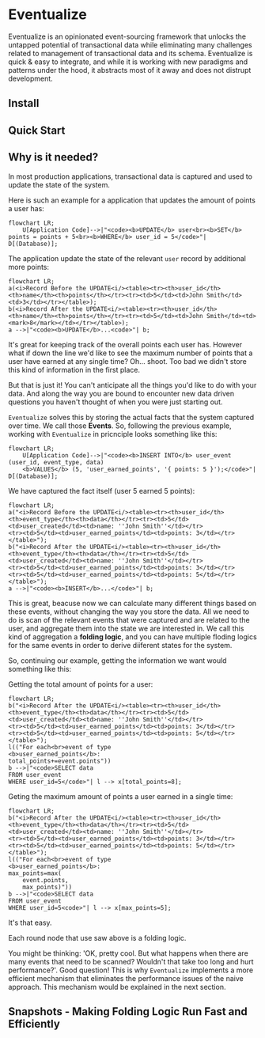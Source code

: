 # Eventualize

Eventualize is an opinionated event-sourcing framework that unlocks the untapped potential of transactional data while eliminating many challenges related to management of transactional data and its schema.
Eventualize is quick & easy to integrate, and while it is working with new paradigms and patterns under the hood, it abstracts most of it away and does not distrupt development.

## Install

## Quick Start

## Why is it needed?

In most production applications, transactional data is captured and used to update the state of the system.

Here is such an example for a application that updates the amount of points a user has:

```mermaid
flowchart LR;
    U[Application Code]-->|"<code><b>UPDATE</b> user<br><b>SET</b> points = points + 5<br><b>WHERE</b> user_id = 5</code>"| D[(Database)];
```

The application update the state of the relevant `user` record by additional more points:

```mermaid
flowchart LR;
a(<i>Record Before the UPDATE<i/><table><tr><th>user_id</th><th>name</th><th>points</th></tr><tr><td>5</td><td>John Smith</td><td>3</td></tr></table>);
b(<i>Record After the UPDATE<i/><table><tr><th>user_id</th><th>name</th><th>points</th></tr><tr><td>5</td><td>John Smith</td><td><mark>8</mark></td></tr></table>);
a -->|"<code><b>UPDATE</b>...<code>"| b;
```

It's great for keeping track of the overall points each user has.
However what if down the line we'd like to see the maximum number of points that a user have earned at any single time?
Oh... shoot. Too bad we didn't store this kind of information in the first place.

But that is just it!
You can't anticipate all the things you'd like to do with your data.
And along the way you are bound to encounter new data driven questions you haven't thought of when you were just starting out.

`Eventualize` solves this by storing the actual facts that the system captured over time. We call those **Events**. So, following the previous example, working with `Eventualize` in pricnciple looks something like this:

```mermaid
flowchart LR;
    U[Application Code]-->|"<code><b>INSERT INTO</b> user_event (user_id, event_type, data)
    <b>VALUES</b> (5, 'user_earned_points', '{ points: 5 }');</code>"| D[(Database)];
```

We have captured the fact itself (user 5 earned 5 points):

```mermaid
flowchart LR;
a("<i>Record Before the UPDATE<i/><table><tr><th>user_id</th><th>event_type</th><th>data</th></tr><tr><td>5</td><td>user_created</td><td>name: ''John Smith''</td></tr>
<tr><td>5</td><td>user_earned_points</td><td>points: 3</td></tr></table>");
b("<i>Record After the UPDATE<i/><table><tr><th>user_id</th><th>event_type</th><th>data</th></tr><tr><td>5</td><td>user_created</td><td>name: ''John Smith''</td></tr>
<tr><td>5</td><td>user_earned_points</td><td>points: 3</td></tr>
<tr><td>5</td><td>user_earned_points</td><td>points: 5</td></tr></table>");
a -->|"<code><b>INSERT</b>...</code>"| b;
```

This is great, beacuse now we can calculate many different things based on these events, without changing the way you store the data.
All we need to do is scan of the relevant events that were captured and are related to the user, and aggregate them into the state we are interested in. We call this kind of aggregation a **folding logic**, and you can have multiple floding logics for the same events in order to derive diiferent states for the system.

So, continuing our example, getting the information we want would something like this:

Getting the total amount of points for a user:

```mermaid
flowchart LR;
b("<i>Record After the UPDATE<i/><table><tr><th>user_id</th><th>event_type</th><th>data</th></tr><tr><td>5</td><td>user_created</td><td>name: ''John Smith''</td></tr>
<tr><td>5</td><td>user_earned_points</td><td>points: 3</td></tr>
<tr><td>5</td><td>user_earned_points</td><td>points: 5</td></tr></table>");
l(("For each<br>event of type
<b>user_earned_points</b>:
total_points+=event.points"))
b -->|"<code>SELECT data
FROM user_event
WHERE user_id=5</code>"| l --> x[total_points=8];
```

Geting the maximum amount of points a user earned in a single time:

```mermaid
flowchart LR;
b("<i>Record After the UPDATE<i/><table><tr><th>user_id</th><th>event_type</th><th>data</th></tr><tr><td>5</td><td>user_created</td><td>name: ''John Smith''</td></tr>
<tr><td>5</td><td>user_earned_points</td><td>points: 3</td></tr>
<tr><td>5</td><td>user_earned_points</td><td>points: 5</td></tr></table>");
l(("For each<br>event of type
<b>user_earned_points</b>:
max_points=max(
    event.points,
    max_points)"))
b -->|"<code>SELECT data
FROM user_event
WHERE user_id=5<code>"| l --> x[max_points=5];
```

It's that easy.

Each round node that use saw above is a folding logic.

You might be thinking: 'OK, pretty cool. But what happens when there are many events that need to be scanned? Wouldn't that take too long and hurt performance?'.
Good question!
This is why `Eventualize` implements a more efficient mechanism that eliminates the performance issues of the naive approach.
This mechanism would be explained in the next section.

## Snapshots - Making Folding Logic Run Fast and Efficiently
